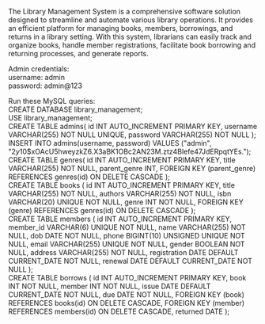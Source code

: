 The Library Management System is a comprehensive software solution designed to streamline and automate various library operations. It provides an efficient platform for managing books, members, borrowings, and returns in a library setting. With this system, librarians can easily track and organize books, handle member registrations, facilitate book borrowing and returning processes, and generate reports.

Admin credentials:\
username: admin\
password: admin@123

Run these MySQL queries:\
CREATE DATABASE library_management;\
USE library_management;\
CREATE TABLE admins(
  id INT AUTO_INCREMENT PRIMARY KEY,
  username VARCHAR(255) NOT NULL UNIQUE,
  password VARCHAR(255) NOT NULL
);\
INSERT INTO admins(username, password) VALUES ("admin", "$2y$10$xOAcU5hweyzkZ6.X3aBK1OBc2AN23M.ztz4Blefe47JdERpqtYEs.");\
CREATE TABLE genres(
  id INT AUTO_INCREMENT PRIMARY KEY,
  title VARCHAR(255) NOT NULL,
  parent_genre INT,
  FOREIGN KEY (parent_genre) REFERENCES genres(id) ON DELETE CASCADE
);\
CREATE TABLE books (
    id INT AUTO_INCREMENT PRIMARY KEY,
    title VARCHAR(255) NOT NULL,
    authors VARCHAR(255) NOT NULL,
    isbn VARCHAR(20) UNIQUE NOT NULL,
    genre INT NOT NULL,
    FOREIGN KEY (genre) REFERENCES genres(id) ON DELETE CASCADE
);\
CREATE TABLE members (
  id INT AUTO_INCREMENT PRIMARY KEY,
  member_id VARCHAR(6) UNIQUE NOT NULL,
  name VARCHAR(255) NOT NULL,
  dob DATE NOT NULL,
  phone BIGINT(10) UNSIGNED UNIQUE NOT NULL,
  email VARCHAR(255) UNIQUE NOT NULL,
  gender BOOLEAN NOT NULL,
  address VARCHAR(255) NOT NULL,
  registration DATE DEFAULT CURRENT_DATE NOT NULL,
  renewal DATE DEFAULT CURRENT_DATE NOT NULL
);\
CREATE TABLE borrows (
  id INT AUTO_INCREMENT PRIMARY KEY,
  book INT NOT NULL,
  member INT NOT NULL,
  issue DATE DEFAULT CURRENT_DATE NOT NULL,
  due DATE NOT NULL,
  FOREIGN KEY (book) REFERENCES books(id) ON DELETE CASCADE,
  FOREIGN KEY (member) REFERENCES members(id) ON DELETE CASCADE,
  returned DATE
);
